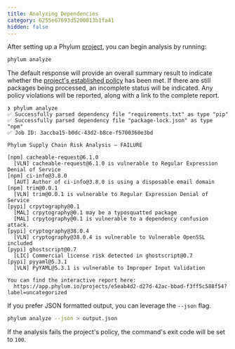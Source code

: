 ```yaml
---
title: Analyzing Dependencies
category: 6255e67693d5200013b1fa41
hidden: false
---
```


After setting up a Phylum [project](https://docs.phylum.io/docs/create_project), you can begin analysis by running:

```sh
phylum analyze
```

The default response will provide an overall summary result to indicate whether the [project's established policy](https://docs.phylum.io/docs/policy) has been met. If there are still packages being processed, an incomplete status will be indicated. Any policy violations will be reported, along with a link to the complete report.

```shellsession
❯ phylum analyze
✅ Successfully parsed dependency file "requirements.txt" as type "pip"
✅ Successfully parsed dependency file "package-lock.json" as type "npm"
✅ Job ID: 3accba15-b0dc-43d2-b8ce-f5700360e3bd

Phylum Supply Chain Risk Analysis — FAILURE

[npm] cacheable-request@6.1.0
  [VLN] cacheable-request@6.1.0 is vulnerable to Regular Expression Denial of Service
[npm] ci-info@3.8.0
  [AUT] Author of ci-info@3.8.0 is using a disposable email domain
[npm] trim@0.0.1
  [VLN] trim@0.0.1 is vulnerable to Regular Expression Denial of Service
[pypi] crpytography@0.1
  [MAL] crpytography@0.1 may be a typosquatted package
  [MAL] crpytography@0.1 is vulnerable to a dependency confusion attack.
[pypi] cryptography@38.0.4
  [VLN] cryptography@38.0.4 is vulnerable to Vulnerable OpenSSL included
[pypi] ghostscript@0.7
  [LIC] Commercial license risk detected in ghostscript@0.7
[pypi] pyyaml@5.3.1
  [VLN] PyYAML@5.3.1 is vulnerable to Improper Input Validation

You can find the interactive report here:
  https://app.phylum.io/projects/e5eab4d2-d27d-42ac-bbad-f3ff5c588f54?label=uncategorized
```

If you prefer JSON formatted output, you can leverage the `--json` flag.

```sh
phylum analyze --json > output.json
```

If the analysis fails the project's policy, the command's exit code will be set to `100`.
